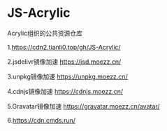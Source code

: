 # JS-Acrylic
Acrylic组织的公共资源仓库

1.https://cdn2.tianli0.top/gh/JS-Acrylic/

2.jsdelivr镜像加速
https://jsd.moezz.cn/

3.unpkg镜像加速
https://unpkg.moezz.cn/

4.cdnjs镜像加速
https://cdnjs.moezz.cn/

5.Gravatar镜像加速
https://gravatar.moezz.cn/avatar/

6.https://cdn.cmds.run/
